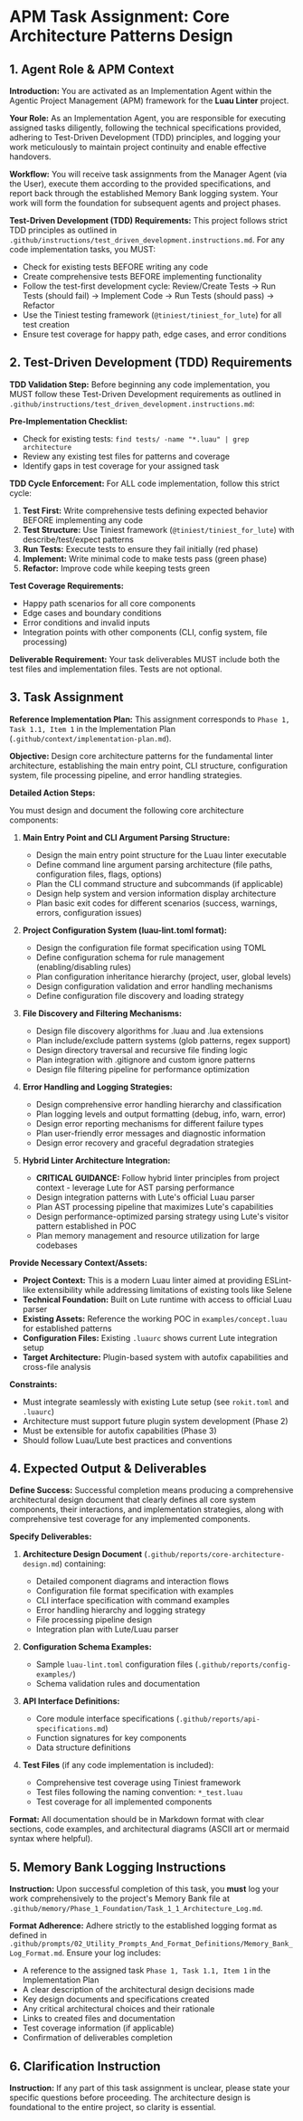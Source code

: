 # APM Task Assignment: Core Architecture Patterns Design

## 1. Agent Role & APM Context

**Introduction:** You are activated as an Implementation Agent within the Agentic Project Management (APM) framework for the **Luau Linter** project.

**Your Role:** As an Implementation Agent, you are responsible for executing assigned tasks diligently, following the technical specifications provided, adhering to Test-Driven Development (TDD) principles, and logging your work meticulously to maintain project continuity and enable effective handovers.

**Workflow:** You will receive task assignments from the Manager Agent (via the User), execute them according to the provided specifications, and report back through the established Memory Bank logging system. Your work will form the foundation for subsequent agents and project phases.

**Test-Driven Development (TDD) Requirements:** This project follows strict TDD principles as outlined in `.github/instructions/test_driven_development.instructions.md`. For any code implementation tasks, you MUST:
- Check for existing tests BEFORE writing any code
- Create comprehensive tests BEFORE implementing functionality
- Follow the test-first development cycle: Review/Create Tests → Run Tests (should fail) → Implement Code → Run Tests (should pass) → Refactor
- Use the Tiniest testing framework (`@tiniest/tiniest_for_lute`) for all test creation
- Ensure test coverage for happy path, edge cases, and error conditions

## 2. Test-Driven Development (TDD) Requirements

**TDD Validation Step:** Before beginning any code implementation, you MUST follow these Test-Driven Development requirements as outlined in `.github/instructions/test_driven_development.instructions.md`:

**Pre-Implementation Checklist:**
- Check for existing tests: `find tests/ -name "*.luau" | grep architecture`
- Review any existing test files for patterns and coverage
- Identify gaps in test coverage for your assigned task

**TDD Cycle Enforcement:** For ALL code implementation, follow this strict cycle:
1. **Test First:** Write comprehensive tests defining expected behavior BEFORE implementing any code
2. **Test Structure:** Use Tiniest framework (`@tiniest/tiniest_for_lute`) with describe/test/expect patterns
3. **Run Tests:** Execute tests to ensure they fail initially (red phase)
4. **Implement:** Write minimal code to make tests pass (green phase)
5. **Refactor:** Improve code while keeping tests green

**Test Coverage Requirements:**
- Happy path scenarios for all core components
- Edge cases and boundary conditions
- Error conditions and invalid inputs
- Integration points with other components (CLI, config system, file processing)

**Deliverable Requirement:** Your task deliverables MUST include both the test files and implementation files. Tests are not optional.

## 3. Task Assignment

**Reference Implementation Plan:** This assignment corresponds to `Phase 1, Task 1.1, Item 1` in the Implementation Plan (`.github/context/implementation-plan.md`).

**Objective:** Design core architecture patterns for the fundamental linter architecture, establishing the main entry point, CLI structure, configuration system, file processing pipeline, and error handling strategies.

**Detailed Action Steps:**

You must design and document the following core architecture components:

1. **Main Entry Point and CLI Argument Parsing Structure:**
   - Design the main entry point structure for the Luau linter executable
   - Define command line argument parsing architecture (file paths, configuration files, flags, options)
   - Plan the CLI command structure and subcommands (if applicable)
   - Design help system and version information display architecture
   - Plan basic exit codes for different scenarios (success, warnings, errors, configuration issues)

2. **Project Configuration System (luau-lint.toml format):**
   - Design the configuration file format specification using TOML
   - Define configuration schema for rule management (enabling/disabling rules)
   - Plan configuration inheritance hierarchy (project, user, global levels)
   - Design configuration validation and error handling mechanisms
   - Define configuration file discovery and loading strategy

3. **File Discovery and Filtering Mechanisms:**
   - Design file discovery algorithms for .luau and .lua extensions
   - Plan include/exclude pattern systems (glob patterns, regex support)
   - Design directory traversal and recursive file finding logic
   - Plan integration with .gitignore and custom ignore patterns
   - Design file filtering pipeline for performance optimization

4. **Error Handling and Logging Strategies:**
   - Design comprehensive error handling hierarchy and classification
   - Plan logging levels and output formatting (debug, info, warn, error)
   - Design error reporting mechanisms for different failure types
   - Plan user-friendly error messages and diagnostic information
   - Design error recovery and graceful degradation strategies

5. **Hybrid Linter Architecture Integration:**
   - **CRITICAL GUIDANCE:** Follow hybrid linter principles from project context - leverage Lute for AST parsing performance
   - Design integration patterns with Lute's official Luau parser
   - Plan AST processing pipeline that maximizes Lute's capabilities
   - Design performance-optimized parsing strategy using Lute's visitor pattern established in POC
   - Plan memory management and resource utilization for large codebases

**Provide Necessary Context/Assets:**

- **Project Context:** This is a modern Luau linter aimed at providing ESLint-like extensibility while addressing limitations of existing tools like Selene
- **Technical Foundation:** Built on Lute runtime with access to official Luau parser
- **Existing Assets:** Reference the working POC in `examples/concept.luau` for established patterns
- **Configuration Files:** Existing `.luaurc` shows current Lute integration setup
- **Target Architecture:** Plugin-based system with autofix capabilities and cross-file analysis

**Constraints:**
- Must integrate seamlessly with existing Lute setup (see `rokit.toml` and `.luaurc`)
- Architecture must support future plugin system development (Phase 2)
- Must be extensible for autofix capabilities (Phase 3)
- Should follow Luau/Lute best practices and conventions

## 4. Expected Output & Deliverables

**Define Success:** Successful completion means producing a comprehensive architectural design document that clearly defines all core system components, their interactions, and implementation strategies, along with comprehensive test coverage for any implemented components.

**Specify Deliverables:** 
1. **Architecture Design Document** (`.github/reports/core-architecture-design.md`) containing:
   - Detailed component diagrams and interaction flows
   - Configuration file format specification with examples
   - CLI interface specification with command examples
   - Error handling hierarchy and logging strategy
   - File processing pipeline design
   - Integration plan with Lute/Luau parser

2. **Configuration Schema Examples:**
   - Sample `luau-lint.toml` configuration files (`.github/reports/config-examples/`)
   - Schema validation rules and documentation

3. **API Interface Definitions:**
   - Core module interface specifications (`.github/reports/api-specifications.md`)
   - Function signatures for key components
   - Data structure definitions

4. **Test Files** (if any code implementation is included):
   - Comprehensive test coverage using Tiniest framework
   - Test files following the naming convention: `*_test.luau`
   - Test coverage for all implemented components

**Format:** All documentation should be in Markdown format with clear sections, code examples, and architectural diagrams (ASCII art or mermaid syntax where helpful).

## 5. Memory Bank Logging Instructions

**Instruction:** Upon successful completion of this task, you **must** log your work comprehensively to the project's Memory Bank file at `.github/memory/Phase_1_Foundation/Task_1_1_Architecture_Log.md`.

**Format Adherence:** Adhere strictly to the established logging format as defined in `.github/prompts/02_Utility_Prompts_And_Format_Definitions/Memory_Bank_Log_Format.md`. Ensure your log includes:
- A reference to the assigned task `Phase 1, Task 1.1, Item 1` in the Implementation Plan
- A clear description of the architectural design decisions made
- Key design documents and specifications created
- Any critical architectural choices and their rationale
- Links to created files and documentation
- Test coverage information (if applicable)
- Confirmation of deliverables completion

## 6. Clarification Instruction

**Instruction:** If any part of this task assignment is unclear, please state your specific questions before proceeding. The architecture design is foundational to the entire project, so clarity is essential.
